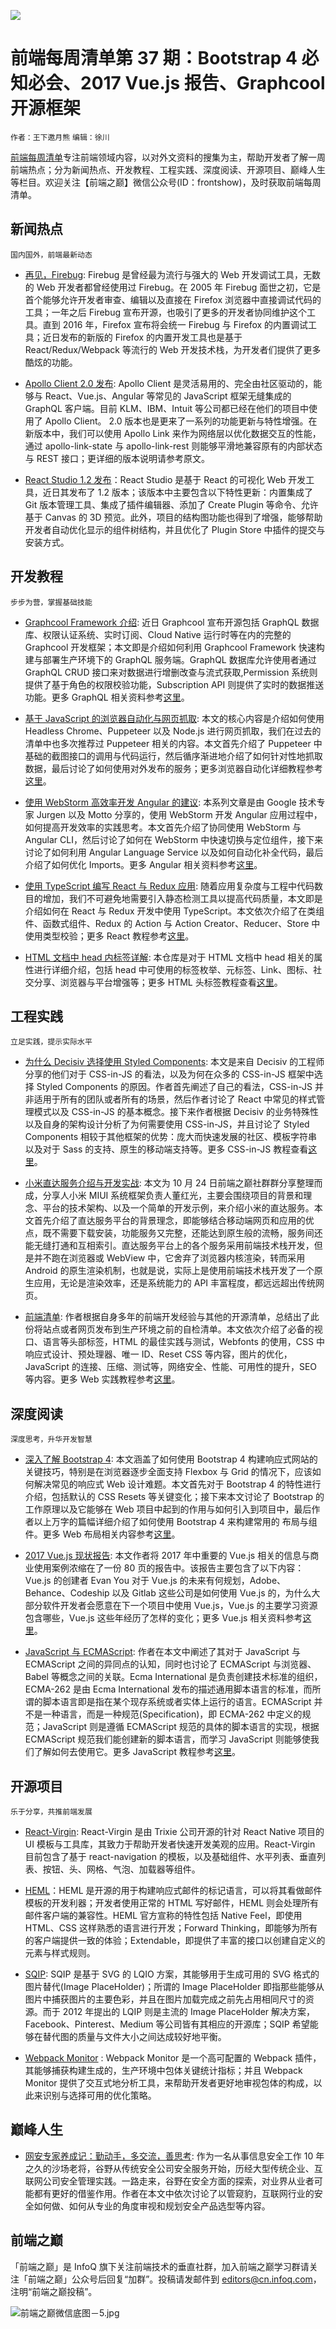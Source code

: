 ![](http://upload-images.jianshu.io/upload_images/1647496-aa9754e572a5b77c.jpg?imageMogr2/auto-orient/strip%7CimageView2/2/w/1240)

# 前端每周清单第 37 期：Bootstrap 4 必知必会、2017 Vue.js 报告、Graphcool 开源框架

`作者：王下邀月熊` `编辑：徐川`

[前端每周清单](http://www.infoq.com/cn/FE-Weekly)专注前端领域内容，以对外文资料的搜集为主，帮助开发者了解一周前端热点；分为新闻热点、开发教程、工程实践、深度阅读、开源项目、巅峰人生等栏目。欢迎关注【前端之巅】微信公众号(ID：frontshow)，及时获取前端每周清单。

## 新闻热点

`国内国外，前端最新动态`

* [再见，Firebug](https://hacks.mozilla.org/2017/10/saying-goodbye-to-firebug/): Firebug 是曾经最为流行与强大的 Web 开发调试工具，无数的 Web 开发者都曾经使用过 Firebug。在 2005 年 Firebug 面世之初，它是首个能够允许开发者审查、编辑以及直接在 Firefox 浏览器中直接调试代码的工具；一年之后 Firebug 宣布开源，也吸引了更多的开发者协同维护这个工具。直到 2016 年，Firefox 宣布将会统一 Firebug 与 Firefox 的内置调试工具；近日发布的新版的 Firefox 的内置开发工具也是基于 React/Redux/Webpack 等流行的 Web 开发技术栈，为开发者们提供了更多酷炫的功能。

* [Apollo Client 2.0 发布](https://dev-blog.apollodata.com/apollo-client-2-0-5c8d0affcec7): Apollo Client 是灵活易用的、完全由社区驱动的，能够与 React、Vue.js、Angular 等常见的 JavaScript 框架无缝集成的 GraphQL 客户端。目前 KLM、IBM、Intuit 等公司都已经在他们的项目中使用了 Apollo Client。 2.0 版本也是更来了一系列的功能更新与特性增强。在新版本中，我们可以使用 Apollo Link 来作为网络层以优化数据交互的性能，通过 apollo-link-state 与 apollo-link-rest 则能够平滑地兼容原有的内部状态与 REST 接口；更详细的版本说明请参考原文。

* [React Studio 1.2 发布](https://parg.co/USd)：React Studio 是基于 React 的可视化 Web 开发工具，近日其发布了 1.2 版本；该版本中主要包含以下特性更新：内置集成了 Git 版本管理工具、集成了插件编辑器、添加了 Create Plugin 等命令、允许基于 Canvas 的 3D 预览。此外，项目的结构图功能也得到了增强，能够帮助开发者自动优化显示的组件树结构，并且优化了 Plugin Store 中插件的提交与安装方式。

## 开发教程

`步步为营，掌握基础技能`

* [Graphcool Framework 介绍](https://blog.graph.cool/introducing-the-graphcool-framework-d9edab2a7816): 近日 Graphcool 宣布开源包括 GraphQL 数据库、权限认证系统、实时订阅、Cloud Native 运行时等在内的完整的 Graphcool 开发框架；本文即是介绍如何利用 Graphcool Framework 快速构建与部署生产环境下的 GraphQL 服务端。GraphQL 数据库允许使用者通过 GraphQL CRUD 接口来对数据进行增删改查与流式获取,Permission 系统则提供了基于角色的权限校验功能，Subscription API 则提供了实时的数据推送功能。更多 GraphQL 相关资料参考[这里](https://github.com/wx-chevalier/Awesome-Coder/blob/master/Awesome-Lists/ServerSideApplication/API/QueryLanguage/GraphQL-List.md)。

* [基于 JavaScript 的浏览器自动化与网页抓取](https://parg.co/US1): 本文的核心内容是介绍如何使用 Headless Chrome、Puppeteer 以及 Node.js 进行网页抓取，我们在过去的清单中也多次推荐过 Puppeteer 相关的内容。本文首先介绍了 Puppeteer 中基础的截图接口的调用与代码运行，然后循序渐进地介绍了如何针对性地抓取数据，最后讨论了如何使用对外发布的服务；更多浏览器自动化详细教程参考[这里](https://parg.co/USn)。

* [使用 WebStorm 高效率开发 Angular 的建议](https://parg.co/USO): 本系列文章是由 Google 技术专家 Jurgen 以及 Motto 分享的，使用 WebStorm 开发 Angular 应用过程中，如何提高开发效率的实践思考。本文首先介绍了协同使用 WebStorm 与 Angular CLI，然后讨论了如何在 WebStorm 中快速切换与定位组件，接下来讨论了如何利用 Angular Language Service 以及如何自动化补全代码，最后介绍了如何优化 Imports。更多 Angular 相关资料参考[这里](https://github.com/wx-chevalier/Awesome-Coder/blob/master/Awesome-Lists/Web/Framework/Angular/Angular-List.md)。

* [使用 TypeScript 编写 React 与 Redux 应用](https://parg.co/USQ): 随着应用复杂度与工程中代码数目的增加，我们不可避免地需要引入静态检测工具以提高代码质量，本文即是介绍如何在 React 与 Redux 开发中使用 TypeScript。本文依次介绍了在类组件、函数式组件、Redux 的 Action 与 Action Creator、Reducer、Store 中使用类型校验；更多 React 教程参考[这里](https://parg.co/U0I)。

* [HTML 文档中 head 内标签详解](https://github.com/joshbuchea/HEAD): 本仓库是对于 HTML 文档中 head 相关的属性进行详细介绍，包括 head 中可使用的标签枚举、元标签、Link、图标、社交分享、浏览器与平台增强等；更多 HTML 头标签教程查看[这里](https://parg.co/USB)。

## 工程实践

`立足实践，提示实际水平`

* [为什么 Decisiv 选择使用 Styled Components](https://parg.co/USD): 本文是来自 Decisiv 的工程师分享的他们对于 CSS-in-JS 的看法，以及为何在众多的 CSS-in-JS 框架中选择 Styled Components 的原因。作者首先阐述了自己的看法，CSS-in-JS 并非适用于所有的团队或者所有的场景，然后作者讨论了 React 中常见的样式管理模式以及 CSS-in-JS 的基本概念。接下来作者根据 Decisiv 的业务特殊性以及自身的架构设计分析了为何需要使用 CSS-in-JS，并且讨论了 Styled Components 相较于其他框架的优势：庞大而快速发展的社区、模板字符串以及对于 Sass 的支持、原生的移动端支持等。更多 CSS-in-JS 教程查看[这里](https://parg.co/USB)。

* [小米直达服务介绍与开发实战](https://parg.co/USx): 本文为 10 月 24 日前端之巅社群群分享整理而成，分享人小米 MIUI 系统框架负责人董红光，主要会围绕项目的背景和理念、平台的技术架构、以及一个简单的开发示例，来介绍小米的直达服务。本文首先介绍了直达服务平台的背景理念，即能够结合移动端网页和应用的优点，既不需要下载安装，功能服务又完整，还能达到原生般的流畅，服务间还能无缝打通和互相索引。直达服务平台上的各个服务采用前端技术栈开发，但是并不跑在浏览器或 WebView 中，它舍弃了浏览器内核渲染，转而采用 Android 的原生渲染机制，也就是说，实际上是使用前端技术栈开发了一个原生应用，无论是渲染效率，还是系统能力的 API 丰富程度，都远远超出传统网页。

* [前端清单](https://parg.co/USC): 作者根据自身多年的前端开发经验与其他的开源清单，总结出了此份将站点或者网页发布到生产环境之前的自检清单。本文依次介绍了必备的视口、语言等头部标签，HTML 的最佳实践与测试，Webfonts 的使用，CSS 中响应式设计、预处理器、唯一 ID、Reset CSS 等内容，图片的优化，JavaScript 的连接、压缩、测试等，网络安全、性能、可用性的提升，SEO 等内容。更多 Web 实践教程参考[这里](https://parg.co/USn)。

## 深度阅读

`深度思考，升华开发智慧`

* [深入了解 Bootstrap 4](https://parg.co/USc): 本文涵盖了如何使用 Bootstrap 4 构建响应式网站的关键技巧，特别是在浏览器逐步全面支持 Flexbox 与 Grid 的情况下，应该如何解决常见的响应式 Web 设计难题。本文首先对于 Bootstrap 4 的特性进行介绍，包括默认的 CSS Resets 等关键变化；接下来本文讨论了 Bootstrap 的工作原理以及它能够在 Web 项目中起到的作用与如何引入到项目中，最后作者以上万字的篇幅详细介绍了如何使用 Bootstrap 4 来构建常用的 布局与组件。更多 Web 布局相关内容参考[这里](https://parg.co/USB)。

* [2017 Vue.js 现状报告](https://www.monterail.com/state-of-vuejs-report): 本文作者将 2017 年中重要的 Vue.js 相关的信息与商业使用案例浓缩在了一份 80 页的报告中。该报告主要包含了以下内容：Vue.js 的创建者 Evan You 对于 Vue.js 的未来有何规划，Adobe、Behance、Codeship 以及 Gitlab 这些公司是如何使用 Vue.js 的，为什么大部分软件开发者会愿意在下一个项目中使用 Vue.js，Vue.js 的主要学习资源包含哪些，Vue.js 这些年经历了怎样的变化；更多 Vue.js 相关资料参考[这里](https://parg.co/bWF)。

* [JavaScript 与 ECMAScript](https://parg.co/USa): 作者在本文中阐述了其对于 JavaScript 与 ECMAScript 之间的异同点的认知，同时也讨论了 ECMAScript 与浏览器、Babel 等概念之间的关联。Ecma International 是负责创建技术标准的组织，ECMA-262 是由 Ecma International 发布的描述通用脚本语言的标准，而所谓的脚本语言即是指在某个现存系统或者实体上运行的语言。ECMAScript 并不是一种语言，而是一种规范(Specification)，即 ECMA-262 中定义的规范；JavaScript 则是遵循 ECMAScript 规范的具体的脚本语言的实现，根据 ECMAScript 规范我们能创建新的脚本语言，而学习 JavaScript 则能够使我们了解如何去使用它。更多 JavaScript 教程参考[这里](https://parg.co/bxN)。

## 开源项目

`乐于分享，共推前端发展`

* [React-Virgin](https://parg.co/USh): React-Virgin 是由 Trixie 公司开源的针对 React Native 项目的 UI 模板与工具库，其致力于帮助开发者快速开发美观的应用。React-Virgin 目前包含了基于 react-navigation 的模板，以及基础组件、水平列表、垂直列表、按钮、头、网格、气泡、加载器等组件。

* [HEML](https://github.com/SparkPost/heml)：HEML 是开源的用于构建响应式邮件的标记语言，可以将其看做邮件模板的开发利器；开发者使用正常的 HTML 写好邮件，HEML 则会处理所有邮件客户端的兼容性。HEML 官方宣称的特性包括 Native Feel，即使用 HTML、CSS 这样熟悉的语言进行开发；Forward Thinking，即能够为所有的客户端提供一致的体验；Extendable，即提供了丰富的接口以创建自定义的元素与样式规则。

* [SQIP](https://github.com/technopagan/sqip): SQIP 是基于 SVG 的 LQIO 方案，其能够用于生成可用的 SVG 格式的图片替代(Image PlaceHolder)；所谓的 Image PlaceHolder 即指那些能够从图片中捕获图片的主要色彩，并且在图片加载完成之前先占用相同尺寸的资源。而于 2012 年提出的 LQIP 则是主流的 Image PlaceHolder 解决方案，Facebook、Pinterest、Medium 等公司皆有其相应的开源库；SQIP 希望能够在替代图的质量与文件大小之间达成较好地平衡。

* [Webpack Monitor](https://github.com/webpackmonitor/webpackmonitor) : Webpack Monitor 是一个高可配置的 Webpack 插件，其能够捕获构建生成的，生产环境中包体关键统计指标；并且 Webpack Monitor 提供了交互式地分析工具，来帮助开发者更好地审视包体的构成，以此来识别与选择可用的优化策略。

## 巅峰人生

* [网安专家养成记：勤动手，多交流，善思考](https://parg.co/US7): 作为一名从事信息安全工作 10 年之久的沙场老将，谷野从传统安全公司安全服务开始，历经大型传统企业、互联网公司安全管理实践。一路走来，谷野在安全方面的探索，对业界从业者可能都有更好的借鉴作用。作者在本文中依次讨论了以管窥豹，互联网行业的安全如何做、如何从专业的角度审视和规划安全产品选型等内容。

## 前端之巅

「前端之巅」是 InfoQ 旗下关注前端技术的垂直社群，加入前端之巅学习群请关注「前端之巅」公众号后回复“加群”。投稿请发邮件到 editors@cn.infoq.com，注明“前端之巅投稿”。

![前端之巅微信底图－5.jpg](http://upload-images.jianshu.io/upload_images/1647496-01712a993d2b23de.jpg?imageMogr2/auto-orient/strip%7CimageView2/2/w/1240)
